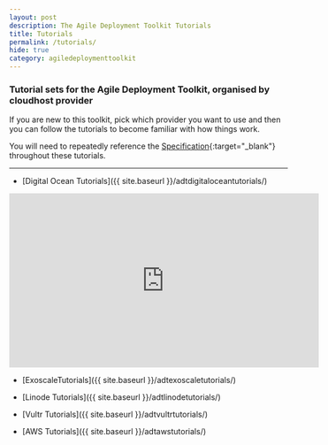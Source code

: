```yaml
---
layout: post
description: The Agile Deployment Toolkit Tutorials
title: Tutorials
permalink: /tutorials/
hide: true
category: agiledeploymenttoolkit
---
```


### Tutorial sets for the Agile Deployment Toolkit, organised by cloudhost provider

If you are new to this toolkit, pick which provider you want to use and then you can follow the tutorials to become familiar with how things work. 

You will need to repeatedly reference the [Specification](https://github.com/agile-deployer/agile-infrastructure-build-client-scripts/blob/master/templatedconfigurations/specification.md){:target="_blank"} throughout these tutorials. 

------------

* [Digital Ocean Tutorials]({{ site.baseurl }}/adtdigitaloceantutorials/)

<iframe width="560" height="315" src="https://www.youtube.com/embed/mXpIRB_7O_M" title="YouTube video player" frameborder="0" allow="accelerometer; autoplay; clipboard-write; encrypted-media; gyroscope; picture-in-picture" allowfullscreen></iframe>

* [ExoscaleTutorials]({{ site.baseurl }}/adtexoscaletutorials/)

* [Linode Tutorials]({{ site.baseurl }}/adtlinodetutorials/)

* [Vultr Tutorials]({{ site.baseurl }}/adtvultrtutorials/)

* [AWS Tutorials]({{ site.baseurl }}/adtawstutorials/)
